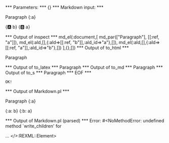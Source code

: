 
*** Parameters: ***
{}
*** Markdown input: ***

Paragraph
{:a}


{:a: b}
{:b: a}

*** Output of inspect ***
md_el(:document,[
	md_par(["Paragraph"], [[:ref, "a"]]),
	md_el(:ald,[],{:ald=>[[:ref, "b"]],:ald_id=>"a"},[]),
	md_el(:ald,[],{:ald=>[[:ref, "a"]],:ald_id=>"b"},[])
],{},[])
*** Output of to_html ***
<p>Paragraph</p>
*** Output of to_latex ***
Paragraph
*** Output of to_md ***
Paragraph
*** Output of to_s ***
Paragraph
*** EOF ***



	OK!



*** Output of Markdown.pl ***
<p>Paragraph
{:a}</p>

<p>{:a: b}
{:b: a}</p>

*** Output of Markdown.pl (parsed) ***
Error: #<NoMethodError: undefined method `write_children' for <div> ... </>:REXML::Element>
